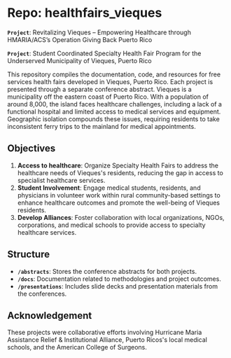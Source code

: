 # Repo: healthfairs_vieques
**`Project`**: Revitalizing Vieques – Empowering Healthcare through HMARIA/ACS’s Operation Giving Back Puerto Rico

**`Project`**: Student Coordinated Specialty Health Fair Program for the Underserved Municipality of Vieques, Puerto Rico

This repository compiles the documentation, code, and resources for free services health fairs developed in Vieques, Puerto Rico. Each project is presented through a separate conference abstract. Vieques is a  municipality off the eastern coast of Puerto Rico. With a population of around 8,000, the island faces healthcare challenges, including a lack of a functional hospital and limited access to medical services and equipment. Geographic isolation compounds these issues, requiring residents to take inconsistent ferry trips to the mainland for medical appointments. 

## Objectives
1. **Access to healthcare**: Organize Specialty Health Fairs to address the healthcare needs of Vieques's residents, reducing the gap in access to specialist healthcare services.
2. **Student Involvement**: Engage medical students, residents, and physicians in volunteer work within rural community-based settings to enhance healthcare outcomes and promote the well-being of Vieques residents.
3. **Develop Alliances**: Foster collaboration with local organizations, NGOs, corporations, and medical schools to provide access to specialty healthcare services.

## Structure
- **`/abstracts`**: Stores the conference abstracts for both projects.
- **`/docs`**: Documentation related to methodologies and project outcomes.
- **`/presentations`**: Includes slide decks and presentation materials from the conferences.

## Acknowledgement

These projects were collaborative efforts involving Hurricane Maria Assistance Relief & Institutional Alliance, Puerto Ricos's local medical schools, and the American College of Surgeons.
